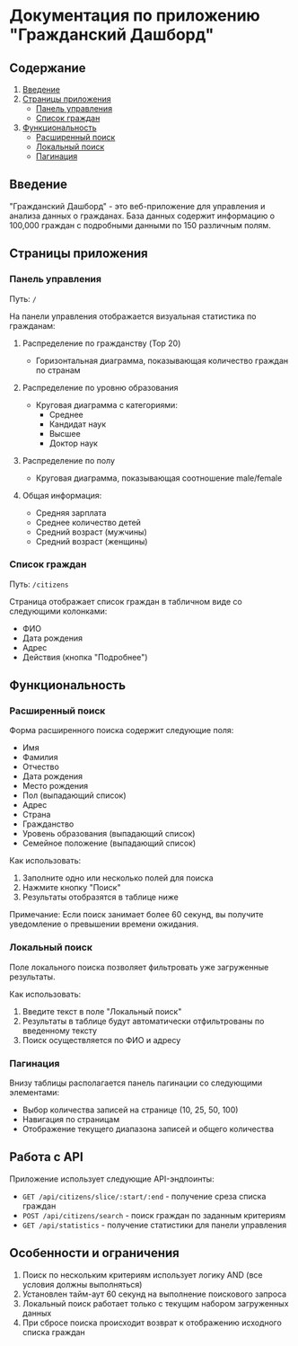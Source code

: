# Документация по приложению "Гражданский Дашборд"

## Содержание
1. [Введение](#введение)
2. [Страницы приложения](#страницы-приложения)
   - [Панель управления](#панель-управления)
   - [Список граждан](#список-граждан)
3. [Функциональность](#функциональность)
   - [Расширенный поиск](#расширенный-поиск)
   - [Локальный поиск](#локальный-поиск)
   - [Пагинация](#пагинация)

## Введение

"Гражданский Дашборд" - это веб-приложение для управления и анализа данных о гражданах. База данных содержит информацию о 100,000 граждан с подробными данными по 150 различным полям.

## Страницы приложения

### Панель управления

Путь: `/`

На панели управления отображается визуальная статистика по гражданам:

1. Распределение по гражданству (Top 20)
   - Горизонтальная диаграмма, показывающая количество граждан по странам

2. Распределение по уровню образования
   - Круговая диаграмма с категориями:
     - Среднее
     - Кандидат наук
     - Высшее
     - Доктор наук

3. Распределение по полу
   - Круговая диаграмма, показывающая соотношение male/female

4. Общая информация:
   - Средняя зарплата
   - Среднее количество детей
   - Средний возраст (мужчины)
   - Средний возраст (женщины)

### Список граждан

Путь: `/citizens`

Страница отображает список граждан в табличном виде со следующими колонками:
- ФИО
- Дата рождения
- Адрес
- Действия (кнопка "Подробнее")

## Функциональность

### Расширенный поиск

Форма расширенного поиска содержит следующие поля:
- Имя
- Фамилия
- Отчество
- Дата рождения
- Место рождения
- Пол (выпадающий список)
- Адрес
- Страна
- Гражданство
- Уровень образования (выпадающий список)
- Семейное положение (выпадающий список)

Как использовать:
1. Заполните одно или несколько полей для поиска
2. Нажмите кнопку "Поиск"
3. Результаты отобразятся в таблице ниже

Примечание: Если поиск занимает более 60 секунд, вы получите уведомление о превышении времени ожидания.

### Локальный поиск

Поле локального поиска позволяет фильтровать уже загруженные результаты.

Как использовать:
1. Введите текст в поле "Локальный поиск"
2. Результаты в таблице будут автоматически отфильтрованы по введенному тексту
3. Поиск осуществляется по ФИО и адресу

### Пагинация

Внизу таблицы располагается панель пагинации со следующими элементами:
- Выбор количества записей на странице (10, 25, 50, 100)
- Навигация по страницам
- Отображение текущего диапазона записей и общего количества

## Работа с API

Приложение использует следующие API-эндпоинты:

- `GET /api/citizens/slice/:start/:end` - получение среза списка граждан
- `POST /api/citizens/search` - поиск граждан по заданным критериям
- `GET /api/statistics` - получение статистики для панели управления

## Особенности и ограничения

1. Поиск по нескольким критериям использует логику AND (все условия должны выполняться)
2. Установлен тайм-аут 60 секунд на выполнение поискового запроса
3. Локальный поиск работает только с текущим набором загруженных данных
4. При сбросе поиска происходит возврат к отображению исходного списка граждан
